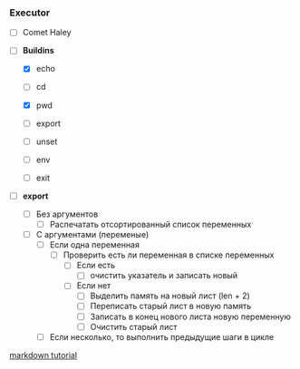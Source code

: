 ### Executor

- [ ] Comet Haley


- [ ] **Buildins**
    - [x] echo
    - [ ] cd
    - [x] pwd
    - [ ] export
    - [ ] unset
    - [ ] env
    - [ ] exit


- [ ] **export**
    - [ ] Без аргументов
        - [ ] Распечатать отсортированный список переменных
    - [ ] С аргументами (переменые)
        - [ ] Если одна переменная
            - [ ] Проверить есть ли переменная в списке переменных
                - [ ] Если есть
                    - [ ] очистить указатель и записать новый
                - [ ] Если нет
                    - [ ] Выделить память на новый лист (len + 2)
                    - [ ] Переписать старый лист в новую память
                    - [ ] Записать в конец нового листа новую переменную
                    - [ ] Очистить старый лист
        - [ ] Если несколько, то выполнить предыдущие шаги в цикле

[markdown tutorial](https://guides.github.com/features/mastering-markdown/#GitHub-flavored-markdown)